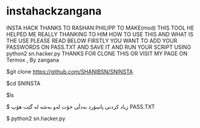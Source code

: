 # instahackzangana
INSTA HACK THANKS TO RASHAN PHILIPP TO MAKE(mod) THIS TOOL HE HELPED ME REALLY THANKING TO HIM HOW TO USE THIS AND WHAT IS THE USE PLEASE READ BELOW FIRSTLY YOU WANT TO ADD YOUR PASSWORDS ON PASS.TXT AND SAVE IT AND RUN YOUR SCRIPT USING python2 sn.hacker.py THANKS FOR CLONE THIS OR VISIT MY PAGE  ON Termox , By zangana

$git clone https://github.com/SHANIBSN/SNINSTA

$cd SNINSTA

$ls

$ زیاد کردنی پاسۆرد بەدڵی خۆت لەو بەشە لە گێت هۆپ  PASS.TXT

$ python2 sn.hacker.py
